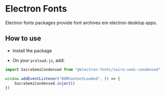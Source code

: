 # Electron Fonts

Electron fonts packages provide font archives em electron desktop apps.

## How to use

* Install the package

* On your `preload.js`, add:

```ts
import SairaSemiCondensed from "@electron-fonts/saira-semi-condensed"

window.addEventListener("DOMContentLoaded", () => {
    SairaSemiCondensed.inject()
})
```